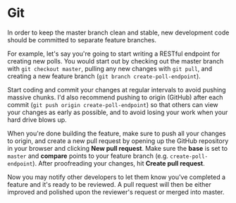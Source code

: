 Git
===

In order to keep the master branch clean and stable, new development code should be committed to separate feature
branches.

For example, let's say you're going to start writing a RESTful endpoint for creating new polls. You would start
out by checking out the master branch with `git checkout master`, pulling any new changes with `git pull`, and
creating a new feature branch (`git branch create-poll-endpoint`).

Start coding and commit your changes at regular intervals to avoid pushing massive chunks. I'd also recommend
pushing to origin (GitHub) after each commit (`git push origin create-poll-endpoint`) so that others can view
your changes as early as possible, and to avoid losing your work when your hard drive blows up.

When you're done building the feature, make sure to push all your changes to origin, and create a new pull
request by opening up the GitHub repository in your browser and clicking **New pull request**. Make sure the
**base** is set to `master` and **compare** points to your feature branch (e.g. `create-poll-endpoint`). After
proofreading your changes, hit **Create pull request**.

Now you may notify other developers to let them know you've completed a feature and it's ready to be reviewed.
A pull request will then be either improved and polished upon the reviewer's request or merged into master.
